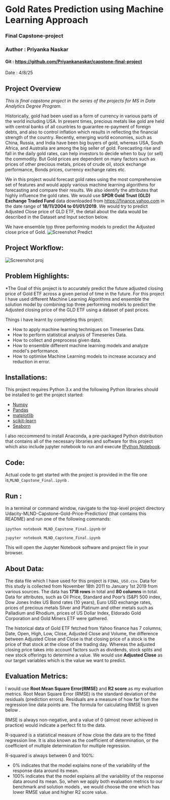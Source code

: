 # Gold Rates Prediction using Machine Learning Approach

### Final Capstone-project

### Author : Priyanka Naskar

#### Git : https://github.com/Priyankanaskar/capstone-final-project

Date : 4/8/25



## Project Overview

*This is final capstone project in the series of the projects for MS in Data Analytics Degree Program.*

Historically, gold had been used as a form of currency in various parts of the world including USA. In present times, precious metals like gold are held with central banks of all countries to guarantee re-payment of foreign debts, and also to control inflation which results in reflecting the financial strength of the country. Recently, emerging world economies, such as China, Russia, and India have been big buyers of gold, whereas USA, South Africa, and Australia are among the big seller of gold.
Forecasting rise and fall in the daily gold rates, can help investors to decide when to buy (or sell) the commodity. But Gold prices are dependent on many factors such as prices of other precious metals, prices of crude oil, stock exchange performance, Bonds prices, currency exchange rates etc.

We in this project would forecast gold rates using the most comprehensive set of features and would apply various machine learning algorithms for forecasting and compare their results. We also identify the attributes that highly influence the gold rates.
We would use **SPDR Gold Trust (GLD) Exchange Traded Fund** data downloaded from https://finance.yahoo.com   in the date range of **18/11/2004  to 01/01/2019**. We would try to predict Adjusted Close price of GLD ETF, the detail about the data would be described in the Dataset and Input section below. 

We have ensemble top three performing models to predict the Adjusted close price of Gold.
![Screenshot Predict](https://i.ibb.co/PGkckvy/ensemble-solution.png)

## Project Workflow:

![Screenshot proj](https://i.ibb.co/NLq5TmW/proj-overflow.png)

## Problem Highlights:
*The Goal of this project is to accurately predict the future adjusted closing price of Gold ETF across a given period of time in the future. For this project I have used different Machine Learning Algorithms and ensemble the solution model by combining top three performing models to predict the Adjusted closing price of the GLD ETF using a dataset of past prices.

Things i have learnt by completing this project:

- How to apply machine learning techniques on Timeseries Data.
- How to perform statistical analysis of Timeseries Data.
- How to collect and preprocess given data.
- How to ensemble different machine learning models and analyze model's performance.
- How to optimise Machine Learning models to increase accuracy and reduction in error.

## Installations:

This project requires Python 3.x and the following Python libraries should be installed to get the project started:
- [Numpy](http://www.numpy.org/)
- [Pandas](http://pandas.pydata.org/)
- [matplotlib](https://matplotlib.org/)
- [scikit-learn](https://scikit-learn.org/stable/)
- [Seaborn](https://seaborn.pydata.org/)

I also reccommend to install Anaconda, a pre-packaged Python distribution that contains all of the necessary libraries and software for this project which also include jupyter notebook to run and execute [IPython Notebook](http://ipython.org/notebook.html).

## Code:
Actual code to get started with the project is provided in the file one is,```MLND_Capstone_Final.ipynb``` .

## Run :
In a terminal or command window, navigate to the top-level project directory Udacity-MLND-Capstone-Gold-Price-Prediction/ (that contains this README) and run one of the following commands:

```ipython notebook MLND_Capstone_Final.ipynb```
or

```jupyter notebook MLND_Capstone_Final.ipynb```

This will open the Jupyter Notebook software and project file in your browser.

## About Data:
The data file which I have used for this project is ```FINAL_USO.csv```. Data for this study is collected from November 18th 2011 to January 1st 2019 from various sources. The data has **1718 rows** in total and **80 columns** in total. Data for attributes, such as Oil Price, Standard and Poor’s (S&P) 500 index, Dow Jones Index US Bond rates (10 years), Euro USD exchange rates, prices of precious metals Silver and Platinum and other metals such as Palladium and Rhodium, prices of  US Dollar Index, Eldorado Gold Corporation and Gold Miners ETF were gathered.

The historical data of Gold ETF  fetched from Yahoo finance has 7 columns, Date, Open, High, Low, Close, Adjusted Close and Volume, the difference between Adjusted Close and Close is that closing price of a stock is the price of that stock at the close of the trading day. Whereas the adjusted closing price takes into account factors such as dividends, stock splits and new stock offerings to determine a value. We would use **Adjusted Close** as our target variables which is the value we want to predict.

## Evaluation Metrics:
I would use **Root Mean Square Error(RMSE)** and **R2 score** as my evaluation metrics. Root Mean Square Error (RMSE) is the standard deviation of the residuals (prediction errors). Residuals are a measure of how far from the regression line data points are. The formula for calculating RMSE is given below .


RMSE is always non-negative, and a value of 0 (almost never achieved in practice) would indicate a perfect fit to the data.

R-squared is a statistical measure of how close the data are to the fitted regression line. It is also known as the coefficient of determination, or the coefficient of multiple determination for multiple regression. 

R-squared is always between 0 and 100%:
- 0% indicates that the model explains none of the variability of the response data around its mean.
- 100% indicates that the model explains all the variability of the response data around its mean.
So, when we apply both evaluation metrics to our benchmark and solution models , we would choose the one which has lower RMSE value and higher R2 score value.
